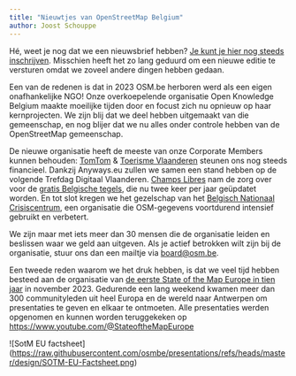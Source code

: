```yaml
---
title: "Nieuwtjes van OpenStreetMap Belgium"
author: Joost Schouppe
---
```


Hé, weet je nog dat we een nieuwsbrief hebben? [Je kunt je hier nog steeds inschrijven](http://eepurl.com/dmDi-5). Misschien heeft het zo lang geduurd om een nieuwe editie te versturen omdat we zoveel andere dingen hebben gedaan.

Een van de redenen is dat in 2023 OSM.be herboren werd als een eigen onafhankelijke NGO! Onze overkoepelende organisatie Open Knowledge Belgium maakte moeilijke tijden door en focust zich nu opnieuw op haar kernprojecten. We zijn blij dat we deel hebben uitgemaakt van die gemeenschap, en nog blijer dat we nu alles onder controle hebben van de OpenStreetMap gemeenschap.

De nieuwe organisatie heeft de meeste van onze Corporate Members kunnen behouden: [TomTom](https://www.tomtom.com/) & [Toerisme Vlaanderen](https://toerismevlaanderen.be/) steunen ons nog steeds financieel. Dankzij Anyways.eu zullen we samen een stand hebben op de volgende Trefdag Digitaal Vlaanderen. [Champs Libres](https://www.champs-libres.coop/) nam de zorg over voor de [gratis Belgische tegels](https://openstreetmap.be/nl/projects/belgium-baselayer.html), die nu twee keer per jaar geüpdatet worden. En tot slot kregen we het gezelschap van het [Belgisch Nationaal Crisiscentrum](https://crisiscentrum.be/), een organisatie die OSM-gegevens voortdurend intensief gebruikt en verbetert.

We zijn maar met iets meer dan 30 mensen die de organisatie leiden en beslissen waar we geld aan uitgeven. Als je actief betrokken wilt zijn bij de organisatie, stuur ons dan een mailtje via <board@osm.be>.

Een tweede reden waarom we het druk hebben, is dat we veel tijd hebben besteed aan de organisatie van [de eerste State of the Map Europe in tien jaar](https://2023.stateofthemap.eu/) in november 2023. Gedurende een lang weekend kwamen meer dan 300 communityleden uit heel Europa en de wereld naar Antwerpen om presentaties te geven en elkaar te ontmoeten. Alle presentaties werden opgenomen en kunnen worden teruggekeken op <https://www.youtube.com/@StateoftheMapEurope>

![SotM EU factsheet] (<https://raw.githubusercontent.com/osmbe/presentations/refs/heads/master/design/SOTM-EU-Factsheet.png>)
